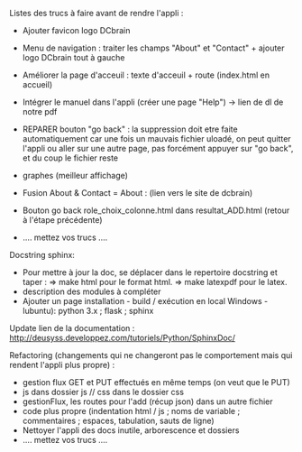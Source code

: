 Listes des trucs à faire avant de rendre l'appli :
- Ajouter favicon logo DCbrain
- Menu de navigation : traiter les champs "About" et "Contact" + ajouter logo DCbrain tout à gauche

- Améliorer la page d'acceuil : texte d'acceuil + route (index.html en accueil)
- Intégrer le manuel dans l'appli (créer une page "Help") -> lien de dl de notre pdf
- REPARER bouton "go back" : la suppression doit etre faite automatiquement car une fois un mauvais fichier uloadé, on peut quitter l'appli ou aller sur une autre page, pas forcément appuyer sur "go back", et du coup le fichier reste
- graphes (meilleur affichage)
- Fusion About & Contact = About : (lien vers le site de dcbrain)
- Bouton go back role_choix_colonne.html dans resultat_ADD.html (retour à l'étape précédente)
- .... mettez vos trucs ....

Docstring sphinx:
- Pour mettre à jour la doc, se déplacer dans le repertoire docstring et taper : 
    => make html pour le format html.
    => make latexpdf pour le latex.
- description des modules à compléter
- Ajouter un page installation - build / exécution en local Windows - lubuntu): python 3.x ; flask ; sphinx

Update lien de la documentation : http://deusyss.developpez.com/tutoriels/Python/SphinxDoc/

Refactoring (changements qui ne changeront pas le comportement mais qui rendent l'appli plus propre) :
- gestion flux GET et PUT effectués en même temps (on veut que le PUT)
- js dans dossier js // css dans le dossier css
- gestionFlux, les routes pour l'add (récup json) dans un autre fichier
- code plus propre (indentation html / js ; noms de variable ; commentaires ; espaces, tabulation, sauts de ligne)
- Nettoyer l'appli des docs inutile, arborescence et dossiers
- .... mettez vos trucs ....
